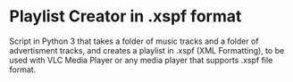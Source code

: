 # Playlist Creator in .xspf format
Script in Python 3 that takes a folder of music tracks and a folder of advertisment tracks, and creates a playlist in .xspf (XML Formatting), to be used with VLC Media Player or any media player that supports .xspf file format.
